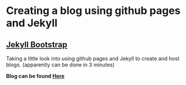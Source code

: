 # Creating a blog using github pages and Jekyll

## [Jekyll Bootstrap](http://jekyllbootstrap.com/)

Taking a little look into using github pages and Jekyll to create and host blogs. (apparently can be done in 3 minutes)

**Blog can be found [Here](https://codebush91.github.io/)**